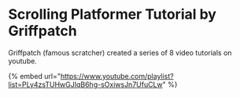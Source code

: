 # Scrolling Platformer Tutorial by Griffpatch

Griffpatch \(famous scratcher\) created a series of 8 video tutorials on youtube. 

{% embed url="https://www.youtube.com/playlist?list=PLy4zsTUHwGJIqB6hg-sOxiwsJn7UfuCLw" %}



